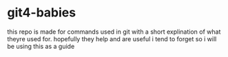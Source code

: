 # git4-babies
this repo is made for commands used in git with a short explination of what theyre used for.
hopefully they help and are useful
i tend to forget so i will be using this as a guide
